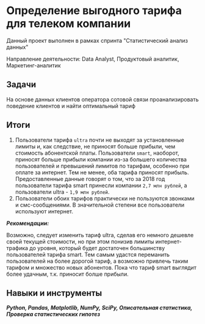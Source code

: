 ﻿# Определение выгодного тарифа для телеком компании

Данный проект выполнен в рамках спринта "Статистический анализ данных"


Направление деятельности: Data Analyst, Продуктовый аналитик, Маркетинг-аналитик

## Задачи
На основе данных клиентов оператора сотовой связи проанализировать поведение клиентов и найти оптимальный тариф

## Итоги
1. Пользователи тарифа `ultra` почти не выходят за установленные лимиты и, как следствие, не приносят больше прибыли, чем стоимость абонентской платы. Пользователи `smart`, наоборот, приносят больше прибыли компании из-за большего количества пользователей и превышений лимитов по тарифам, особенно при оплате за интернет.
Тем не менее, оба тарифа приносят прибыль. Предоставленные данные говорят о том, что за 2018 год пользователи тарифа smart принесли компании `2,7 млн рублей`, а пользователи ultra - `1,9 млн рублей`.
2. Пользователи обоих тарифов практически не пользуются звонками и смс-сообщениями. В значительной степени все пользователи используют интернет.


***Рекомендации:***

Возможно, следует изменить тариф ultra, сделав его немного дешевле своей текущей стоимости, но при этом понизив лимиты интернет-трафика до уровня, который будет достаточен большинству пользователей тарифа smart. Тем самым удастся переманить пользователей на более дорогой тариф, а возможно привлечь таким тарифом и множество новых абонентов. Пока что тариф smart выглядит более удачным, т.к. приносит болше прибыли.

## Навыки и инструменты
***Python, Pandas, Matplotlib, NumPy, SciPy, Описательная статистика, Проверка статистических гипотез***
